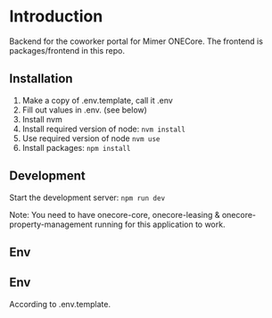 # Introduction

Backend for the coworker portal for Mimer ONECore.
The frontend is packages/frontend in this repo.

## Installation

1. Make a copy of .env.template, call it .env
2. Fill out values in .env. (see below)
3. Install nvm
4. Install required version of node: `nvm install`
5. Use required version of node `nvm use`
6. Install packages: `npm install`

## Development

Start the development server: `npm run dev`

Note: You need to have onecore-core, onecore-leasing & onecore-property-management running for this application to work.

## Env

## Env

According to .env.template.

